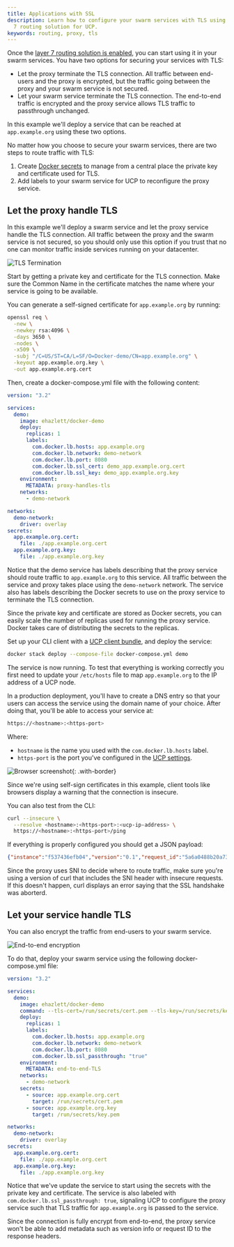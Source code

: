 ```yaml
---
title: Applications with SSL
description: Learn how to configure your swarm services with TLS using the layer
  7 routing solution for UCP.
keywords: routing, proxy, tls
---
```


Once the [layer 7 routing solution is enabled](../deploy/index.md), you can
start using it in your swarm services. You have two options for securing your
services with TLS:

* Let the proxy terminate the TLS connection. All traffic between end-users and
the proxy is encrypted, but the traffic going between the proxy and your swarm
service is not secured.
* Let your swarm service terminate the TLS connection. The end-to-end traffic
is encrypted and the proxy service allows TLS traffic to passthrough unchanged.

In this example we'll deploy a service that can be reached at `app.example.org`
using these two options.

No matter how you choose to secure your swarm services, there are two steps to
route traffic with TLS:

1. Create [Docker secrets](/engine/swarm/secrets.md) to manage from a central
place the private key and certificate used for TLS.
2. Add labels to your swarm service for UCP to reconfigure the proxy service.


## Let the proxy handle TLS

In this example we'll deploy a swarm service and let the proxy service handle
the TLS connection. All traffic between the proxy and the swarm service is
not secured, so you should only use this option if you trust that no one can
monitor traffic inside services running on your datacenter.

![TLS Termination](../../images/interlock-tls-1.png)

Start by getting a private key and certificate for the TLS connection. Make
sure the Common Name in the certificate matches the name where your service
is going to be available.

You can generate a self-signed certificate for `app.example.org` by running:

```bash
openssl req \
  -new \
  -newkey rsa:4096 \
  -days 3650 \
  -nodes \
  -x509 \
  -subj "/C=US/ST=CA/L=SF/O=Docker-demo/CN=app.example.org" \
  -keyout app.example.org.key \
  -out app.example.org.cert
```

Then, create a docker-compose.yml file with the following content:

```yml
version: "3.2"

services:
  demo:
    image: ehazlett/docker-demo
    deploy:
      replicas: 1
      labels:
        com.docker.lb.hosts: app.example.org
        com.docker.lb.network: demo-network
        com.docker.lb.port: 8080
        com.docker.lb.ssl_cert: demo_app.example.org.cert
        com.docker.lb.ssl_key: demo_app.example.org.key
    environment:
      METADATA: proxy-handles-tls
    networks:
      - demo-network

networks:
  demo-network:
    driver: overlay
secrets:
  app.example.org.cert:
    file: ./app.example.org.cert
  app.example.org.key:
    file: ./app.example.org.key
```

Notice that the demo service has labels describing that the proxy service should
route traffic to `app.example.org` to this service. All traffic between the
service and proxy takes place using the `demo-network` network. The service also
has labels describing the Docker secrets to use on the proxy service to terminate
the TLS connection.

Since the private key and certificate are stored as Docker secrets, you can
easily scale the number of replicas used for running the proxy service. Docker
takes care of distributing the secrets to the replicas.

Set up your CLI client with a [UCP client bundle](../../user-access/cli.md),
and deploy the service:

```bash
docker stack deploy --compose-file docker-compose.yml demo
```

The service is now running. To test that everything is working correctly you
first need to update your `/etc/hosts` file to map `app.example.org` to the
IP address of a UCP node.

In a production deployment, you'll have to create a DNS entry so that your
users can access the service using the domain name of your choice.
After doing that, you'll be able to access your service at:

```bash
https://<hostname>:<https-port>
```

Where:
* `hostname` is the name you used with the `com.docker.lb.hosts` label.
* `https-port` is the port you've configured in the [UCP settings](../deploy/index.md).

![Browser screenshot](../../images/interlock-tls-2.png){: .with-border}

Since we're using self-sign certificates in this example, client tools like
browsers display a warning that the connection is insecure.

You can also test from the CLI:

```bash
curl --insecure \
  --resolve <hostname>:<https-port>:<ucp-ip-address> \
  https://<hostname>:<https-port>/ping
```

If everything is properly configured you should get a JSON payload:

```json
{"instance":"f537436efb04","version":"0.1","request_id":"5a6a0488b20a73801aa89940b6f8c5d2"}
```

Since the proxy uses SNI to decide where to route traffic, make sure you're
using a version of curl that includes the SNI header with insecure requests.
If this doesn't happen, curl displays an error saying that the SSL handshake
was aborterd.


## Let your service handle TLS

You can also  encrypt the traffic from end-users to your swarm service.

![End-to-end encryption](../../images/interlock-tls-3.png)


To do that, deploy your swarm service using the following docker-compose.yml file:

```yml
version: "3.2"

services:
  demo:
    image: ehazlett/docker-demo
    command: --tls-cert=/run/secrets/cert.pem --tls-key=/run/secrets/key.pem
    deploy:
      replicas: 1
      labels:
        com.docker.lb.hosts: app.example.org
        com.docker.lb.network: demo-network
        com.docker.lb.port: 8080
        com.docker.lb.ssl_passthrough: "true"
    environment:
      METADATA: end-to-end-TLS
    networks:
      - demo-network
    secrets:
      - source: app.example.org.cert
        target: /run/secrets/cert.pem
      - source: app.example.org.key
        target: /run/secrets/key.pem

networks:
  demo-network:
    driver: overlay
secrets:
  app.example.org.cert:
    file: ./app.example.org.cert
  app.example.org.key:
    file: ./app.example.org.key
```

Notice that we've update the service to start using the secrets with the
private key and certificate. The service is also labeled with
`com.docker.lb.ssl_passthrough: true`, signaling UCP to configure the proxy
service such that TLS traffic for `app.example.org` is passed to the service.

Since the connection is fully encrypt from end-to-end, the proxy service
won't be able to add metadata such as version info or request ID to the
response headers.

